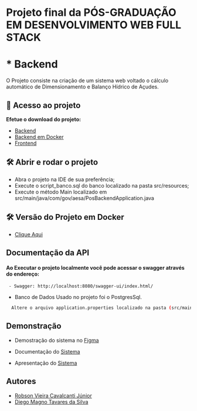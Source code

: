 
# Projeto final da PÓS-GRADUAÇÃO EM DESENVOLVIMENTO WEB FULL STACK
# * Backend

O Projeto consiste na criação de um sistema web voltado o cálculo automático de Dimensionamento e Balanço Hídrico de Açudes.

## 📁 Acesso ao projeto

**Efetue o download do projeto:**
- [Backend](https://github.com/robsonvieirajr/Projeto-Final-Backend)
- [Backend em Docker](https://github.com/diojp/projeto_final_backend_docker)
- [Frontend](https://github.com/robsonvieirajr/Projeto-Final-Frontend)

## 🛠️ Abrir e rodar o projeto

- Abra o projeto na IDE de sua preferência;
- Execute o script_banco.sql do banco localizado na pasta src/resources;
- Execute o método Main localizado em src/main/java/com/gov/aesa/PosBackendApplication.java

## 🛠️ Versão do Projeto em Docker

- [Clique Aqui](https://github.com/diojp/projeto_final_backend_docker)
## Documentação da API

#### Ao Executar o projeto localmente você pode acessar o swagger através do endereço:

```http
 - Swagger: http://localhost:8080/swagger-ui/index.html/

```
- Banco de Dados Usado no projeto foi o PostgresSql.

```bash
  Altere o arquivo application.properties localizado na pasta (src/main/resources/) com os dados do seu banco de dados.  
```

## Demonstração

- Demostração do sistema no [Figma](https://www.figma.com/proto/MhfBR5tnD7IwEcV1pH0ggi/DAA?node-id=68-983&node-type=canvas&t=B6FbNGeQFSfEVasN-1&scaling=contain&content-scaling=fixed&page-id=0%3A1&starting-point-node-id=1%3A2)

- Documentação do [Sistema](https://1drv.ms/w/s!AoXH7aw90ht9jIhf9HGBhyRcEU_yfg?e=gmiT4M)

- Apresentação do [Sistema](https://github.com/user-attachments/files/16934110/DAA.-.Apresentacao.pptx)



## Autores

- [Robson Vieira Cavalcanti Júnior](https://www.github.com/robsonvieirajr)
- [Diego Magno Tavares da Silva](https://github.com/diojp)

